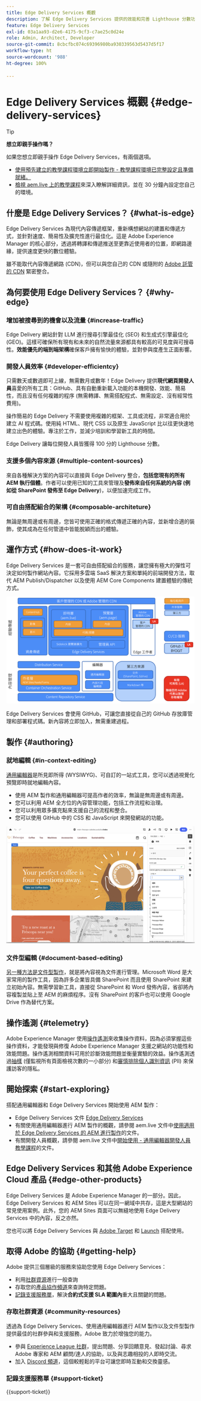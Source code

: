 ```yaml
---
title: Edge Delivery Services 概觀
description: 了解 Edge Delivery Services 提供的效能和完善 Lighthouse 分數功能對 AEM as a Cloud Service 有什麼好處。
feature: Edge Delivery Services
exl-id: 03a1aa93-d2e6-4175-9cf3-c7ae25c0d24e
role: Admin, Architect, Developer
source-git-commit: 8cbcfbc074c69396980ba930339563d5437d5f17
workflow-type: ht
source-wordcount: '988'
ht-degree: 100%

---
```



# Edge Delivery Services 概觀 {#edge-delivery-services}

>[!TIP]
>
>**想立即親手操作嗎？**
>
>如果您想立即親手操作 Edge Delivery Services，有兩個選項。
>* [使用預先建立的教學課程環境立即開始製作 - 教學課程環境已完整設定且準備就緒。](https://www.aem.live/developer/ue-trial)
>* [檢視 aem.live 上的教學課程](https://www.aem.live/developer/ue-tutorial)來深入瞭解詳細資訊，並在 30 分鐘內設定您自己的環境。

## 什麼是 Edge Delivery Services？ {#what-is-edge}

Edge Delivery Services 為現代內容傳遞框架，重新構想網站的建置和傳遞方式，並針對速度、簡易性及擴充性進行最佳化。這是 Adobe Experience Manager 的核心部分，透過將轉譯和傳遞推送至更靠近使用者的位置，即網路邊緣，提供速度更快的數位體驗。

雖不能取代內容傳遞網路 (CDN)，但可以與您自己的 CDN 或隨附的 [Adobe 託管的 CDN](/help/implementing/dispatcher/cdn.md) 緊密整合。

## 為何要使用 Edge Delivery Services？ {#why-edge}

### 增加被搜尋到的機會以及流量 {#increase-traffic}

Edge Delivery 網站針對 LLM 進行搜尋引擎最佳化 (SEO) 和生成式引擎最佳化 (GEO)。這樣可確保所有現有和未來的自然流量來源都具有較高的可見度與可搜尋性。**效能優先的端到端架構**&#x200B;確保客戶擁有愉快的體驗，並對參與度產生正面影響。

### 開發人員效率 {#developer-efficientcy}

只需數天或數週即可上線，無需數月或數年！Edge Delivery 提供&#x200B;**現代網頁開發人員**&#x200B;喜愛的所有工具：GitHub、具有自動重新載入功能的本機開發、效能、簡易性，而且沒有任何複雜的程序 (無需轉譯、無需搭配程式、無需設定、沒有經常性費用)。

操作簡易的 Edge Delivery 不需要使用複雜的框架、工具或流程，非常適合用於建立 AI 程式碼。使用純 HTML、現代 CSS 以及原生 JavaScript 比以往更快速地建立出色的體驗。專注於工作，並減少培訓和學習新工具的時間。

Edge Delivery 讓每位開發人員皆獲得 100 分的 Lighthouse 分數。

### 支援多個內容來源 {#multiple-content-sources}

來自各種解決方案的內容可以直接與 Edge Delivery 整合，**包括您現有的所有 AEM 執行個體**。作者可以使用已知的工具來管理及&#x200B;**發佈來自任何系統的內容 (例如從 SharePoint 發佈至 Edge Delivery**)，以便加速完成工作。

### 可自由搭配組合的架構 {#composable-architeture}

無論是無周邊或有周邊，您皆可使用正確的格式傳遞正確的內容，並新增合適的裝飾，使其成為在任何管道中皆能脫穎而出的體驗。

## 運作方式 {#how-does-it-work}

Edge Delivery Services 是一套可自由搭配組合的服務，讓您擁有極大的彈性可決定如何製作網站內容。它採用多雲端 SaaS 解決方案和單純的前端開發方法，取代 AEM Publish/Dispatcher 以及使用 AEM Core Components 建置體驗的傳統方式。

![Edge Delivery 架構](assets/aem-with-eds-architecture.png)

Edge Delivery Services 會使用 GitHub，可讓您直接從自己的 GitHub 存放庫管理和部署程式碼。新內容將立即加入，無需重建過程。

## 製作 {#authoring}

### 就地編輯 {#in-context-editing}

[通用編輯器](/help/implementing/universal-editor/introduction.md)是所見即所得 (WYSIWYG)、可自訂的一站式工具，您可以透過視覺化預覽即時就地編輯內容。

* 使用 AEM 製作和通用編輯器可提高作者的效率，無論是無周邊或有周邊。
* 您可以利用 AEM 全方位的內容管理功能，包括工作流程和治理。
* 您可以利用眾多擴充點來支援自己的流程和整合。
* 您可以使用 GitHub 中的 CSS 和 JavaScript 來開發網站的功能。

![使用通用編輯器進行 AEM 製作](assets/wysiwyg-authoring.png)

### 文件型編輯 {#document-based-editing}

[另一種方法是文件型製作](https://www.aem.live/docs/authoring)，就是將內容視為文件進行管理。Microsoft Word 是大家常用的製作工具，因為許多企業皆具備 SharePoint 而且使用 SharePoint 來建立初始內容。無需學習新工具，直接從 SharePoint 和 Word 發佈內容，省卻將內容複製並貼上至 AEM 的麻煩程序。沒有 SharePoint 的客戶也可以使用 Google Drive 作為替代方案。

## 操作遙測 {#telemetry}

Adobe Experience Manager 使用[操作遙測](https://www.aem.live/docs/operational-telemetry)來收集操作資料，因為必須掌握這些操作資料，才能發現與修復 Adobe Experience Manager 支援之網站的功能性和效能問題。操作遙測相關資料可用於診斷效能問題並衡量實驗的效益。操作遙測透過[抽樣](https://www.aem.live/docs/operational-telemetry#operational-telemetry-data-is-sampled) (僅監視所有頁面檢視次數的一小部分) 和[審慎排除個人識別資訊](https://www.aem.live/docs/operational-telemetry#what-data-is-being-collected) (PII) 來保護訪客的隱私。

## 開始探索 {#start-exploring}

搭配通用編輯器和 Edge Delivery Services 開始使用 AEM 製作：

* Edge Delivery Services 文件 [Edge Delivery Services](https://www.aem.live)
* 有關使用通用編輯器進行 AEM 製作的概觀，請參閱 aem.live 文件中[使用適用於 Edge Delivery Services 的 AEM 進行製作](https://www.aem.live/docs/aem-authoring)的文件。
* 有關開發人員概觀，請參閱 aem.live 文件中[開始使用 - 通用編輯器開發人員教學課程](https://www.aem.live/developer/ue-tutorial)的文件。

## Edge Delivery Services 和其他 Adobe Experience Cloud 產品 {#edge-other-products}

Edge Delivery Services 是 Adobe Experience Manager 的一部分。因此，Edge Delivery Services 和 AEM Sites 可以在同一網域中共存，這是大型網站的常見使用案例。此外，您的 AEM Sites 頁面可以無縫地使用 Edge Delivery Services 中的內容，反之亦然。

您也可以將 Edge Delivery Services 與 [Adobe Target](https://www.aem.live/developer/target-integration) 和 [Launch](https://experienceleague.adobe.com/zh-hant/docs/experience-platform/tags/home) 搭配使用。

## 取得 Adobe 的協助 {#getting-help}

Adobe 提供三個層級的服務來協助您使用 Edge Delivery Services：

* 利用[社群資源](#community-resources)進行一般查詢
* 存取您的[產品協作頻道](#collaboration-channel)來查詢特定問題。
* [記錄支援服務單](#support-ticket)，解決&#x200B;**合約式支援 SLA 範圍內**&#x200B;重大且關鍵的問題。

### 存取社群資源 {#community-resources}

透過為 Edge Delivery Services、使用通用編輯器進行 AEM 製作以及文件型製作提供最佳的社群參與和支援服務，Adobe 致力於增強您的能力。

* 參與 [Experience League 社群](https://adobe.ly/3Q6kTKl)，提出問題、分享回饋意見、發起討論、尋求 Adobe 專家和 AEM 顧問/達人的協助，以及與志趣相投的人即時交流。
* 加入 [Discord 頻道](https://discord.gg/aem-live)，這個較輕鬆的平台可讓您即時互動和交換靈感。

### 記錄支援服務單 {#support-ticket}

{{support-ticket}}
